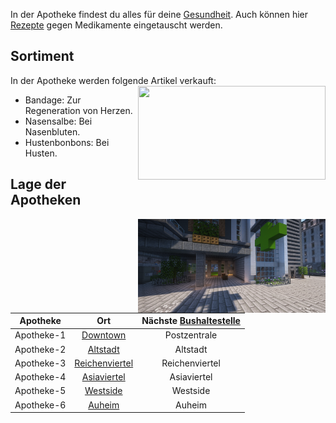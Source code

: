 In der Apotheke findest du alles für deine [Gesundheit](../../pages/krankheiten/gesundheit.md). Auch können hier [Rezepte](../../pages/krankheiten/rezepte.md) gegen Medikamente eingetauscht werden.

## Sortiment 
In der Apotheke werden folgende Artikel verkauft: <img align="right" width="300" height="150" src="../../../assets/image/biz/apotheke/Apotheke-Kaufmenü.png">

* Bandage: Zur Regeneration von Herzen.
* Nasensalbe: Bei Nasenbluten.
* Hustenbonbons: Bei Husten.

## Lage der Apotheken 

<img align="right" width="300" height="150" src="../../../assets/image/biz/apotheke/Apotheke-1.png" alt="Apotheke-1" title="Apotheke-1">

| Apotheke | Ort | Nächste [Bushaltestelle](../../pages/öpnv/bus.md) |
|:-:|:-:|:-:|
| Apotheke-1 | [Downtown](../../pages/gebiete/downtown.md) | Postzentrale |
| Apotheke-2 | [Altstadt](../../pages/gebiete/altstadt.md) | Altstadt |
| Apotheke-3 | [Reichenviertel](../../pages/gebiete/reichenviertel.md) | Reichenviertel |
| Apotheke-4 | [Asiaviertel](../../pages/gebiete/asiaviertel.md) | Asiaviertel |
| Apotheke-5 | [Westside](../../pages/gebiete/westside.md) | Westside |
| Apotheke-6 | [Auheim](../../pages/gebiete/auheim.md) | Auheim |
